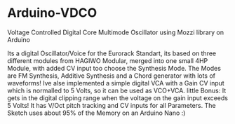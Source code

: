 # Arduino-VDCO
Voltage Controlled Digital Core Multimode Oscillator using Mozzi library on Arduino

Its a digital Oscillator/Voice for the Eurorack Standart, its based on three different modules from HAGIWO Modular, merged into one small 4HP Module, with added CV input too choose the Synthesis Mode. The Modes are FM Synthesis, Additive Synthesis and a Chord generator with lots of waveforms! Ive alse implemented a simple digital VCA with a Gain CV input which is normalled to 5 Volts, so it can be used as VCO+VCA. little Bonus: It gets in the digital clipping range when the voltage on the gain input exceeds 5 Volts!
It has V/Oct pitch tracking and CV inputs for all Parameters. The Sketch uses about 95% of the Memory on an Arduino Nano :)

